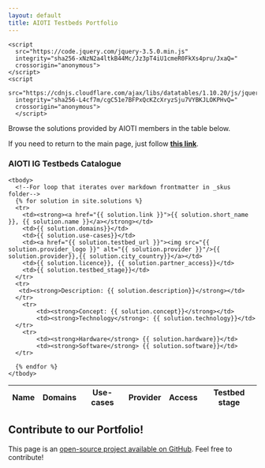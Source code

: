 ```yaml
---
layout: default
title: AIOTI Testbeds Portfolio
---
```


<head>
    <link
      rel="stylesheet"
      href="https://cdn.jsdelivr.net/npm/bulma@0.8.2/css/bulma.min.css"
    />
    <link rel="stylesheet" href="{{ '/assets/css/main.css' | relative_url }}" />
    
    <script
      src="https://code.jquery.com/jquery-3.5.0.min.js"
      integrity="sha256-xNzN2a4ltkB44Mc/Jz3pT4iU1cmeR0FkXs4pru/JxaQ="
      crossorigin="anonymous">
    </script>
    <script
      src="https://cdnjs.cloudflare.com/ajax/libs/datatables/1.10.20/js/jquery.dataTables.min.js"
      integrity="sha256-L4cf7m/cgC51e7BFPxQcKZcXryzSju7VYBKJLOKPHvQ="
      crossorigin="anonymous">
      </script>
  </head>

Browse the solutions provided by AIOTI members in the table below.

If you need to return to the main page, just follow [**this link**](./index.html).


### AIOTI IG Testbeds Catalogue

<table id="catalogue" class="display" style="width: 100%">
    <thead>
      <tr>
        <th>Name</th>
        <th>Domains</th>
        <th>Use-cases</th>
        <th>Provider</th>
        <th>Access</th>
        <th>Testbed stage</th>
      </tr>
    </thead>

    <tbody>
      <!--For loop that iterates over markdown frontmatter in _skus folder-->
      {% for solution in site.solutions %}
      <tr>
        <td><strong><a href="{{ solution.link }}">{{ solution.short_name }}, {{ solution.name }}</a></strong></td>
        <td>{{ solution.domains}}</td>
        <td>{{ solution.use-cases}}</td>
        <td><a href="{{ solution.testbed_url }}"><img src="{{ solution.provider_logo }}" alt="{{ solution.provider }}"/>{{ solution.provider}},{{ solution.city_country}}</a></td>
        <td>{{ solution.licence}}, {{ solution.partner_access}}</td>
        <td>{{ solution.testbed_stage}}</td>
      </tr>
      <tr>
       <td><strong>Description: {{ solution.description}}</strong></td>
      </tr>
        <tr>
            <td><strong>Concept: {{ solution.concept}}</strong></td>
            <td><strong>Technology</strong>: {{ solution.technology}}</td>
      </tr>
        <tr>
            <td><strong>Hardware</strong> {{ solution.hardware}}</td>
            <td><strong>Software</strong> {{ solution.software}}</td>
      </tr>

      {% endfor %}
    </tbody>
  <!-- 
    <tfoot>
      <tr>
        <th>Name</th>
        <th>Position</th>
        <th>Description</th>
      </tr>
    </tfoot> -->
  </table>


## Contribute to our Portfolio!

This page is an [open-source project available on GitHub](https://github.com/AIOTIEU/testbeds). Feel free to contribute!

<script>
$(document).ready(function() {
    $('#catalogue').DataTable();
} );
</script>
